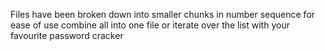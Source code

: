 Files have been broken down into smaller chunks in number sequence for ease of use 
combine all into one file or iterate over the list with your favourite password cracker
